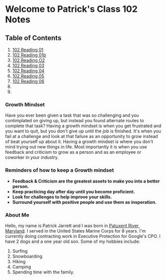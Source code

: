 # Welcome to Patrick's Class 102 Notes

## Table of Contents

1. [102 Reading 01](ReadingNotes01.md)
2. [102 Reading 01b](ReadingNotes01b.md)
3. [102 Reading O2](ReadingNotes02.md)
4. [102 Reading 03](ReadingNotes03.md)
5. [102 Reading 04](ReadingNotes04.md)
6. [102 Reading 05](ReadingNotes05.md)
7. [102 Reading 06](ReadingNotes06a.md)
8. []()
9. 

### Growth Mindset
Have you ever been given a task that was so challenging and you contimplated on giving up, but instead you found alternate routes to complete that task? Having a growth mindset is when you get frustrated and you want to quit, but you don't give up until the job is finished. It's when you fail at a challenge and look at that failure as an opportunity to grow instead of beat yourself up about it. Having a growth mindset is where you don't mind trying out new things in life. Most importantly it is when you use feedback and criticism to grow as a person and as an employee or coworker in your industry. 

### Reminders of how to keep a Growth mindset 

- **Feedback & Criticism are the greatest assets to make you into a better person.**
- **Keep practicing day after day until you become proficient.**
- **Look for challenges to help improve your skills.**
- **Surround yourself with positive people and use them as insperation.** 

### About Me

Hello, my name is Patrick Jarrett and I was born in [Patuxent River, Maryland](https://www.cnic.navy.mil/regions/ndw/installations/nas_patuxent_river.html). I served in the United States Marine Corps for 8 years. I'm currently doing contracting work in Executive Protection for Google's CPO. I have 2 dogs and a one year old son. Some of my hobbies include:

1. Surfing
2. Snowboarding 
3. Hiking
4. Camping 
5. Spending time with the family.